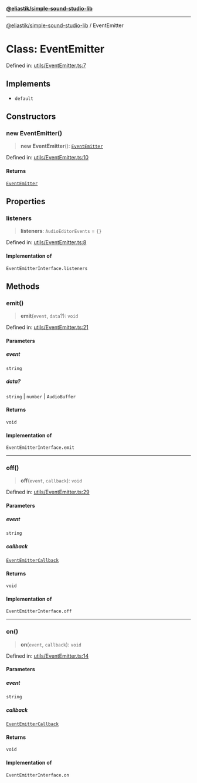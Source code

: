[**@eliastik/simple-sound-studio-lib**](../README.md)

***

[@eliastik/simple-sound-studio-lib](../README.md) / EventEmitter

# Class: EventEmitter

Defined in: [utils/EventEmitter.ts:7](https://github.com/Eliastik/simple-sound-studio-lib/blob/663925a270924e57c5730bbb254aa7f5b3523775/lib/utils/EventEmitter.ts#L7)

## Implements

- `default`

## Constructors

### new EventEmitter()

> **new EventEmitter**(): [`EventEmitter`](EventEmitter.md)

Defined in: [utils/EventEmitter.ts:10](https://github.com/Eliastik/simple-sound-studio-lib/blob/663925a270924e57c5730bbb254aa7f5b3523775/lib/utils/EventEmitter.ts#L10)

#### Returns

[`EventEmitter`](EventEmitter.md)

## Properties

### listeners

> **listeners**: `AudioEditorEvents` = `{}`

Defined in: [utils/EventEmitter.ts:8](https://github.com/Eliastik/simple-sound-studio-lib/blob/663925a270924e57c5730bbb254aa7f5b3523775/lib/utils/EventEmitter.ts#L8)

#### Implementation of

`EventEmitterInterface.listeners`

## Methods

### emit()

> **emit**(`event`, `data`?): `void`

Defined in: [utils/EventEmitter.ts:21](https://github.com/Eliastik/simple-sound-studio-lib/blob/663925a270924e57c5730bbb254aa7f5b3523775/lib/utils/EventEmitter.ts#L21)

#### Parameters

##### event

`string`

##### data?

`string` | `number` | `AudioBuffer`

#### Returns

`void`

#### Implementation of

`EventEmitterInterface.emit`

***

### off()

> **off**(`event`, `callback`): `void`

Defined in: [utils/EventEmitter.ts:29](https://github.com/Eliastik/simple-sound-studio-lib/blob/663925a270924e57c5730bbb254aa7f5b3523775/lib/utils/EventEmitter.ts#L29)

#### Parameters

##### event

`string`

##### callback

[`EventEmitterCallback`](../type-aliases/EventEmitterCallback.md)

#### Returns

`void`

#### Implementation of

`EventEmitterInterface.off`

***

### on()

> **on**(`event`, `callback`): `void`

Defined in: [utils/EventEmitter.ts:14](https://github.com/Eliastik/simple-sound-studio-lib/blob/663925a270924e57c5730bbb254aa7f5b3523775/lib/utils/EventEmitter.ts#L14)

#### Parameters

##### event

`string`

##### callback

[`EventEmitterCallback`](../type-aliases/EventEmitterCallback.md)

#### Returns

`void`

#### Implementation of

`EventEmitterInterface.on`
